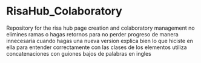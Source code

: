# RisaHub_Colaboratory
Repository for the risa hub page creation and colaboratory management
no elimines ramas o hagas retornos para no perder progreso de manera innecesaria
cuando hagas una nueva version explica bien lo que hiciste en ella para entender correctamente
con las clases de los elementos utiliza concatenaciones con guiones bajos de palabras en ingles
